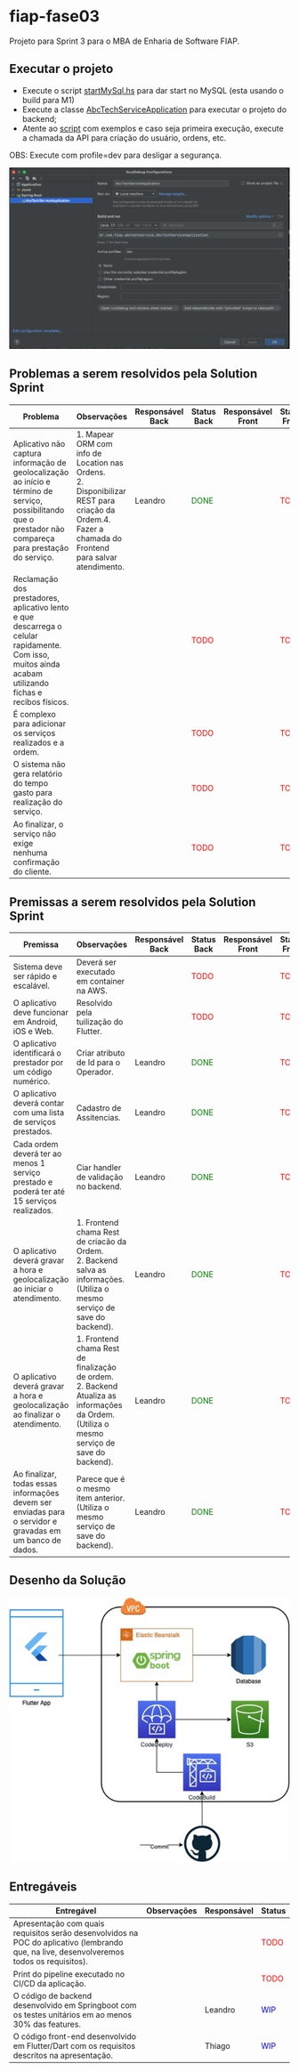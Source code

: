 # fiap-fase03

Projeto para Sprint 3 para o MBA de Enharia de Software FIAP.

## Executar o projeto

* Execute o script [startMySql.hs](scripts/startMysql.sh) para dar start no MySQL (esta usando o build para M1)
* Execute a classe [AbcTechServiceApplication](src/main/java/br/com/fiap/abctechservice/AbcTechServiceApplication.java) para executar o projeto do backend;
* Atente ao [script](/Users/leandrofranchi/work/projects/lfr/fiap-fase03/scripts/testApiCall.sh) com exemplos e caso seja primeira execução, execute a chamada da API para criação do usuário, ordens, etc.

OBS: Execute com profile=dev para desligar a segurança.

![System Design](docs/exec-profile-dev.png)

## Problemas a serem resolvidos pela Solution Sprint

| Problema                                                                                                                                                    | Observações                                                                                                                                              | Responsável Back | Status Back                           | Responsável Front | Status Front                        |
|-------------------------------------------------------------------------------------------------------------------------------------------------------------|----------------------------------------------------------------------------------------------------------------------------------------------------------|------------------|---------------------------------------|-------------------|-------------------------------------|
| Aplicativo não captura informação de geolocalização ao início e término de serviço, possibilitando que o prestador não compareça para prestação do serviço. | 1. Mapear ORM com info de Location nas Ordens. <br/>2. Disponibilizar REST para criação da Ordem.4. Fazer a chamada do Frontend para salvar atendimento. | Leandro          | <span style="color:green">DONE</span> |                   | <span style="color:red">TODO</span> |          
| Reclamação dos prestadores, aplicativo lento e que descarrega o celular rapidamente. Com isso, muitos ainda acabam utilizando fichas e recibos físicos.     |                                                                                                                                                          |                  | <span style="color:red">TODO</span>   |                   | <span style="color:red">TODO</span> |     
| É complexo para adicionar os serviços realizados e a ordem.                                                                                                 |                                                                                                                                                          |                  | <span style="color:red">TODO</span>   |                   | <span style="color:red">TODO</span> |
| O sistema não gera relatório do tempo gasto para realização do serviço.                                                                                     |                                                                                                                                                          |                  | <span style="color:red">TODO</span>   |                   | <span style="color:red">TODO</span> |
| Ao finalizar, o serviço não exige nenhuma confirmação do cliente.                                                                                           |                                                                                                                                                          |                  | <span style="color:red">TODO</span>   |                   | <span style="color:red">TODO</span> |

## Premissas a serem resolvidos pela Solution Sprint

| Premissa                                                                                                  | Observações                                                                                                                                    | Responsável Back | Status Back                            | Responsável Front | Status Front                           |  
|-----------------------------------------------------------------------------------------------------------|------------------------------------------------------------------------------------------------------------------------------------------------|------------------|----------------------------------------|-------------------|----------------------------------------|
| Sistema deve ser rápido e escalável.                                                                      | Deverá ser executado em container na AWS.                                                                                                      |                  | <span style="color:red">TODO</span>    |                   | <span style="color:red">TODO</span>    |
| O aplicativo deve funcionar em Android, iOS e Web.                                                        | Resolvido pela tuilização do Flutter.                                                                                                          |                  | <span style="color:red">TODO</span>    |                   | <span style="color:red">TODO</span>    |
| O aplicativo identificará o prestador por um código numérico.                                             | Criar atributo de Id para o Operador.                                                                                                          | Leandro          | <span style="color:green">DONE</span>  |                   | <span style="color:red">TODO</span>    |
| O aplicativo deverá contar com uma lista de serviços prestados.                                           | Cadastro de Assitencias.                                                                                                                       | Leandro          | <span style="color:green">DONE</span>  |                   | <span style="color:red">TODO</span>    |
| Cada ordem deverá ter ao menos 1 serviço prestado e poderá ter até 15 serviços realizados.                | Ciar handler de validação no backend.                                                                                                          | Leandro          | <span style="color:green">DONE</span>  |                   | <span style="color:red">TODO</span>    |
| O aplicativo deverá gravar a hora e geolocalização ao iniciar o atendimento.                              | 1. Frontend chama Rest de criacão da Ordem.<br/>2. Backend salva as informações. (Utiliza o mesmo serviço de save do backend).                 | Leandro          | <span style="color:green">DONE</span>  |                   | <span style="color:red">TODO</span>    |
| O aplicativo deverá gravar a hora e geolocalização ao finalizar o atendimento.                            | 1. Frontend chama Rest de finalização de ordem.<br/>2. Backend Atualiza as informações da Ordem. (Utiliza o mesmo serviço de save do backend). | Leandro          | <span style="color:green">DONE</span>  |                   | <span style="color:red">TODO</span>    |
| Ao finalizar, todas essas informações devem ser enviadas para o servidor e gravadas em um banco de dados. | Parece que é o mesmo item anterior. (Utiliza o mesmo serviço de save do backend).                                                              | Leandro          | <span style="color:green">DONE</span>  |                   | <span style="color:red">TODO</span>    |

## Desenho da Solução

![System Design](docs/system-design.png)

## Entregáveis

| Entregável                                                                                                                                | Observações | Responsável | Status                              |
|-------------------------------------------------------------------------------------------------------------------------------------------|-------------|-------------|-------------------------------------|
| Apresentação com quais requisitos serão desenvolvidos na POC do aplicativo (lembrando que, na live, desenvolveremos todos os requisitos). |             |             | <span style="color:red">TODO</span> | 
| Print do pipeline executado no CI/CD da aplicação.                                                                                        |             |             | <span style="color:red">TODO</span> |    
| O código de backend desenvolvido em Springboot com os testes unitários em ao menos 30% das features.                                      |             | Leandro     | <span style="color:blue">WIP</span> |
| O código front-end desenvolvido em Flutter/Dart com os requisitos descritos na apresentação.                                              |             | Thiago      | <span style="color:blue">WIP</span> | 

